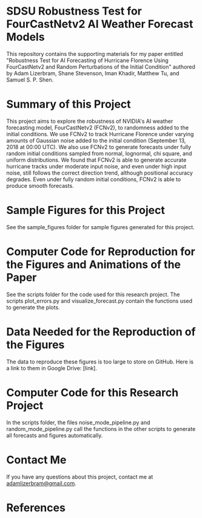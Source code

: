 # SDSU Robustness Test for FourCastNetv2 AI Weather Forecast Models
This repository contains the supporting materials for my paper entitled "Robustness Test for AI Forecasting of Hurricane Florence Using FourCastNetv2 and Random Perturbations of the Initial Condition" authored by Adam Lizerbram, Shane Stevenson, Iman Khadir, Matthew Tu, and Samuel S. P. Shen.

# Summary of this Project
This project aims to explore the robustness of NVIDIA's AI weather forecasting model, FourCastNetv2 (FCNv2), to randomness added to the initial conditions. We use FCNv2 to track Hurricane Florence under varying amounts of Gaussian noise added to the initial condition (September 13, 2018 at 00:00 UTC). We also use FCNv2 to generate forecasts under fully random initial conditions sampled from normal, lognormal, chi square, and uniform distributions. We found that FCNv2 is able to generate accurate hurricane tracks under moderate input noise, and even under high input noise, still follows the correct direction trend, although positional accuracy degrades. Even under fully random initial conditions, FCNv2 is able to produce smooth forecasts. 

# Sample Figures for this Project
See the sample_figures folder for sample figures generated for this project. 

# Computer Code for Reproduction for the Figures and Animations of the Paper
See the scripts folder for the code used for this research project. The scripts plot_errors.py and visualize_forecast.py contain the functions used to generate the plots.

# Data Needed for the Reproduction of the Figures
The data to reproduce these figures is too large to store on GitHub. Here is a link to them in Google Drive: [link].

# Computer Code for this Research Project
In the scripts folder, the files noise_mode_pipeline.py and random_mode_pipeline.py call the functions in the other scripts to generate all forecasts and figures automatically.

# Contact Me
If you have any questions about this project, contact me at adamlizerbram@gmail.com.

# References
